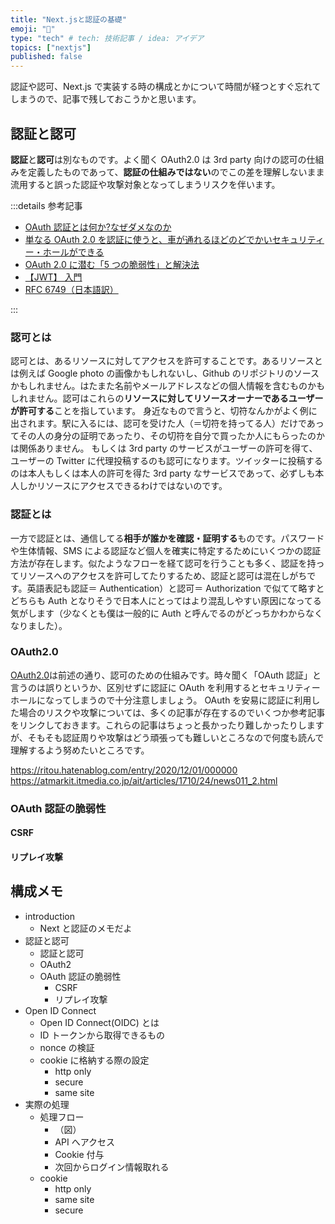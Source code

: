 ```yaml
---
title: "Next.jsと認証の基礎"
emoji: "🔐"
type: "tech" # tech: 技術記事 / idea: アイデア
topics: ["nextjs"]
published: false
---
```


認証や認可、Next.js で実装する時の構成とかについて時間が経つとすぐ忘れてしまうので、記事で残しておこうかと思います。

## 認証と認可

**認証**と**認可**は別なものです。よく聞く OAuth2.0 は 3rd party 向けの認可の仕組みを定義したものであって、**認証の仕組みではない**のでこの差を理解しないまま流用すると誤った認証や攻撃対象となってしまうリスクを伴います。

:::details 参考記事

- [OAuth 認証とは何か?なぜダメなのか](https://ritou.hatenablog.com/entry/2020/12/01/000000)
- [単なる OAuth 2.0 を認証に使うと、車が通れるほどのどでかいセキュリティー・ホールができる](https://www.sakimura.org/2012/02/1487/)
- [OAuth 2.0 に潜む「5 つの脆弱性」と解決法](https://atmarkit.itmedia.co.jp/ait/articles/1710/24/news011_2.html)
- [【JWT】 入門](https://qiita.com/Naoto9282/items/8427918564400968bd2b)
- [RFC 6749（日本語訳）](https://tex2e.github.io/rfc-translater/html/rfc6749.html)

:::

### 認可とは

認可とは、あるリソースに対してアクセスを許可することです。あるリソースとは例えば Google photo の画像かもしれないし、Github のリポジトリのソースかもしれません。はたまた名前やメールアドレスなどの個人情報を含むものかもしれません。認可はこれらの**リソースに対してリソースオーナーであるユーザーが許可する**ことを指しています。
身近なもので言うと、切符なんかがよく例に出されます。駅に入るには、認可を受けた人（＝切符を持ってる人）だけであってその人の身分の証明であったり、その切符を自分で買ったか人にもらったのかは関係ありません。
もしくは 3rd party のサービスがユーザーの許可を得て、ユーザーの Twitter に代理投稿するのも認可になります。ツイッターに投稿するのは本人もしくは本人の許可を得た 3rd party なサービスであって、必ずしも本人しかリソースにアクセスできるわけではないのです。

### 認証とは

一方で認証とは、通信してる**相手が誰かを確認・証明する**ものです。パスワードや生体情報、SMS による認証など個人を確実に特定するためにいくつかの認証方法が存在します。似たようなフローを経て認可を行うことも多く、認証を持ってリソースへのアクセスを許可してたりするため、認証と認可は混在しがちです。英語表記も認証＝ Authentication）と認可＝ Authorization で似てて略すとどちらも Auth となりそうで日本人にとってはより混乱しやすい原因になってる気がします（少なくとも僕は一般的に Auth と呼んでるのがどっちかわからなくなりました）。

### OAuth2.0

[OAuth2.0](http://openid-foundation-japan.github.io/rfc6749.ja.html)は前述の通り、認可のための仕組みです。時々聞く「OAuth 認証」と言うのは誤りというか、区別せずに認証に OAuth を利用するとセキュリティーホールになってしまうので十分注意しましょう。
OAuth を安易に認証に利用した場合のリスクや攻撃については、多くの記事が存在するのでいくつか参考記事をリンクしておきます。これらの記事はちょっと長かったり難しかったりしますが、そもそも認証周りや攻撃はどう頑張っても難しいところなので何度も読んで理解するよう努めたいところです。

https://ritou.hatenablog.com/entry/2020/12/01/000000
https://atmarkit.itmedia.co.jp/ait/articles/1710/24/news011_2.html

### OAuth 認証の脆弱性

#### CSRF

#### リプレイ攻撃

<!-- 以下前に書いた際の残り
題材的には筆者が以前から趣味で作ってる~~永遠に完成しない~~Web アプリ（Next.js+Nest.js） の構成の話を中心とします。

### 作ってるもの

作ってるものはざっくりこんな感じです。
ドメインとかも取ってあるけど、正直勉強がてら作ってるのでこのまま永遠に完成しないか完全作り直すかもなので詳細は省略。

- Google 認証付き Web アプリケーション
- Vercel+Next と AWS copilot with Fargate+Nest でデプロイしたい

ISR したかったのとデプロイやセキュリティ周りとか考える量も減るので、フロントは Vercel にしました。API は永続化できないことにはしょうがないので AWS copilot を使って Fargate で構成してます。
ということでフロント側は Vercel、バックエンドは AWS Fargate で構築してる API という構成になっています。
 -->

## 構成メモ

- introduction
  - Next と認証のメモだよ
- 認証と認可
  - 認証と認可
  - OAuth2
  - OAuth 認証の脆弱性
    - CSRF
    - リプレイ攻撃
- Open ID Connect
  - Open ID Connect(OIDC) とは
  - ID トークンから取得できるもの
  - nonce の検証
  - cookie に格納する際の設定
    - http only
    - secure
    - same site
- 実際の処理
  - 処理フロー
    - （図）
    - API へアクセス
    - Cookie 付与
    - 次回からログイン情報取れる
  - cookie
    - http only
    - same site
    - secure
